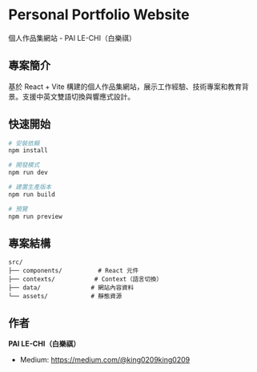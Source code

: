 # Personal Portfolio Website

個人作品集網站 - PAI LE-CHI（白樂祺）

## 專案簡介

基於 React + Vite 構建的個人作品集網站，展示工作經驗、技術專案和教育背景。支援中英文雙語切換與響應式設計。

## 快速開始

```bash
# 安裝依賴
npm install

# 開發模式
npm run dev

# 建置生產版本
npm run build

# 預覽
npm run preview
```

## 專案結構

```
src/
├── components/          # React 元件
├── contexts/           # Context（語言切換）
├── data/              # 網站內容資料
└── assets/            # 靜態資源
```

## 作者

**PAI LE-CHI（白樂祺）**
- Medium: https://medium.com/@king0209king0209
